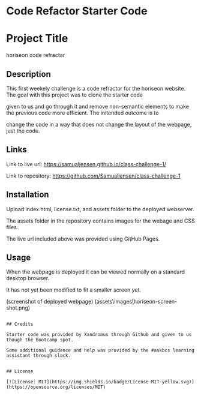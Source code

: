 # Code Refactor Starter Code

# Project Title

horiseon code refractor 

## Description

This first weekely challenge is a code refractor for the horiseon website. The goal with this project was to clone the starter code 

given to us and go through it and remove non-semantic elements to make the previous code more efficient. The initended outcome is to 

change the code in a way that does not change the layout of the webpage, just the code.  

## Links 

Link to live url: https://samualjensen.github.io/class-challenge-1/

Link to repository: https://github.com/Samualjensen/class-challenge-1

## Installation

Upload index.html, license.txt, and assets folder to the deployed webserver. 

The assets folder in the repository contains images for the webage and CSS files.

The live url included above was provided using GitHub Pages.

## Usage

When the webpage is deployed it can be viewed normally on a standard desktop browser. 

It has not yet been modified to fit a smaller screen yet.

(screenshot of deployed webpage) (assets\images\horiseon-screen-shot.png)
```

## Credits 

Starter code was provided by Xandromus through Github and given to us though the Bootcamp spot.

Some additional guidence and help was provided by the #askbcs learning assistant through slack.


## License

[![License: MIT](https://img.shields.io/badge/License-MIT-yellow.svg)](https://opensource.org/licenses/MIT)

